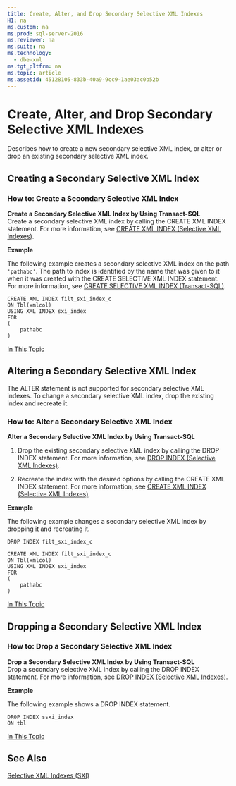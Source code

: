 ```yaml
---
title: Create, Alter, and Drop Secondary Selective XML Indexes
H1: na
ms.custom: na
ms.prod: sql-server-2016
ms.reviewer: na
ms.suite: na
ms.technology: 
  - dbe-xml
ms.tgt_pltfrm: na
ms.topic: article
ms.assetid: 45128105-833b-40a9-9cc9-1ae03ac0b52b
---
```

# Create, Alter, and Drop Secondary Selective XML Indexes
  Describes how to create a new secondary selective XML index, or alter or drop an existing secondary selective XML index.  
  
##  <a name="create"></a> Creating a Secondary Selective XML Index  
  
### How to: Create a Secondary Selective XML Index  
 **Create a Secondary Selective XML Index by Using Transact-SQL**  
 Create a secondary selective XML index by calling the CREATE XML INDEX statement. For more information, see [CREATE XML INDEX &#40;Selective XML Indexes&#41;](../Topic/CREATE%20XML%20INDEX%20\(Selective%20XML%20Indexes\).md).  
  
 **Example**  
  
 The following example creates a secondary selective XML index on the path `'pathabc'`. The path to index is identified by the name that was given to it when it was created with the CREATE SELECTIVE XML INDEX statement. For more information, see [CREATE SELECTIVE XML INDEX &#40;Transact-SQL&#41;](../Topic/CREATE%20SELECTIVE%20XML%20INDEX%20\(Transact-SQL\).md).  
  
```tsql  
CREATE XML INDEX filt_sxi_index_c  
ON Tbl(xmlcol)  
USING XML INDEX sxi_index  
FOR  
(  
    pathabc  
)  
```  
  
 [In This Topic](#top)  
  
##  <a name="alter"></a> Altering a Secondary Selective XML Index  
 The ALTER statement is not supported for secondary selective XML indexes. To change a secondary selective XML index, drop the existing index and recreate it.  
  
### How to: Alter a Secondary Selective XML Index  
 **Alter a Secondary Selective XML Index by Using Transact-SQL**  
 1.  Drop the existing secondary selective XML index by calling the DROP INDEX statement. For more information, see [DROP INDEX &#40;Selective XML Indexes&#41;](../Topic/DROP%20INDEX%20\(Selective%20XML%20Indexes\).md).  
  
2.  Recreate the index with the desired options by calling the CREATE XML INDEX statement. For more information, see [CREATE XML INDEX &#40;Selective XML Indexes&#41;](../Topic/CREATE%20XML%20INDEX%20\(Selective%20XML%20Indexes\).md).  
  
 **Example**  
  
 The following example changes a secondary selective XML index by dropping it and recreating it.  
  
```tsql  
DROP INDEX filt_sxi_index_c  
  
CREATE XML INDEX filt_sxi_index_c  
ON Tbl(xmlcol)  
USING XML INDEX sxi_index  
FOR  
(  
    pathabc  
)  
```  
  
 [In This Topic](#top)  
  
##  <a name="drop"></a> Dropping a Secondary Selective XML Index  
  
### How to: Drop a Secondary Selective XML Index  
 **Drop a Secondary Selective XML Index by Using Transact-SQL**  
 Drop a secondary selective XML index by calling the DROP INDEX statement. For more information, see [DROP INDEX &#40;Selective XML Indexes&#41;](../Topic/DROP%20INDEX%20\(Selective%20XML%20Indexes\).md).  
  
 **Example**  
  
 The following example shows a DROP INDEX statement.  
  
```tsql  
DROP INDEX ssxi_index  
ON tbl  
```  
  
 [In This Topic](#top)  
  
## See Also  
 [Selective XML Indexes &#40;SXI&#41;](../../Topics/TopicNameNotContainA/Selective-XML-Indexes--SXI-.md)  
  
  